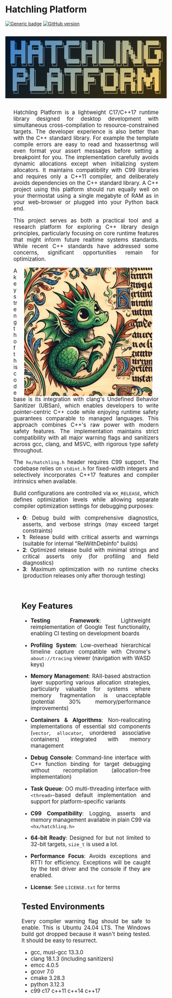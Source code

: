 # Hatchling Platform

[![Generic badge](https://img.shields.io/badge/hatchling-platform-blue.svg)](https://github.com/whatchamacallem/hatchlingplatform)
[![GitHub version](https://badge.fury.io/gh/whatchamacallem%2Fhatchlingplatform.svg)](http://badge.fury.io/gh/whatchamacallem%2Fhatchlingplatform)

<br/><img src="hatchling_logo.png" alt="logo" style="display: block; margin: auto;"><br/>

<div style="width: 90%; margin: 0 auto; text-align: justify; font-size: 120%;">

Hatchling Platform is a lightweight C17/C++17 runtime library designed for desktop development with simultaneous cross-compilation to resource-constrained targets. The developer experience is also better than with the C++ standard library. For example the template compile errors are easy to read and hxassertmsg will even format your assert messages before setting a breakpoint for you. The implementation carefully avoids dynamic allocations except when initializing system allocators. It maintains compatibility with C99 libraries and requires only a C++11 compiler, and deliberately avoids dependencies on the C++ standard library. A C++ project using this platform should run equally well on your thermostat using a single megabyte of RAM as in your web-browser or plugged into your Python back end.

This project serves as both a practical tool and a research platform for exploring C++ library design principles, particularly focusing on core runtime features that might inform future realtime systems standards. While recent C++ standards have addressed some concerns, significant opportunities remain for optimization.

<img src="hatchling_banner.jpg" alt="banner" width="400" height="400"
style="float: right; padding-right: 20px; padding-left: 20px;">

A key strength of this codebase is its integration with clang's Undefined Behavior Sanitizer (UBSan), which enables developers to write pointer-centric C++ code while enjoying runtime safety guarantees comparable to managed languages. This approach combines C++'s raw power with modern safety features. The implementation maintains strict compatibility with all major warning flags and sanitizers across gcc, clang, and MSVC, with rigorous type safety throughout.

The `hx/hatchling.h` header requires C99 support. The codebase relies on `stdint.h` for fixed-width integers and selectively incorporates C++17 features and compiler intrinsics when available.

Build configurations are controlled via `HX_RELEASE`, which defines optimization levels while allowing separate compiler optimization settings for debugging purposes:

- **0**: Debug build with comprehensive diagnostics, asserts, and verbose strings (may exceed target constraints)
- **1**: Release build with critical asserts and warnings (suitable for internal "RelWithDebInfo" builds)
- **2**: Optimized release build with minimal strings and critical asserts only (for profiling and field diagnostics)
- **3**: Maximum optimization with no runtime checks (production releases only after thorough testing)

</div><br/>
<div style="width: 80%; margin: 0 auto; text-align: justify; font-size: 120%;">

## Key Features

- **Testing Framework**: Lightweight reimplementation of Google Test functionality, enabling CI testing on development boards

- **Profiling System**: Low-overhead hierarchical timeline capture compatible with Chrome's `about://tracing` viewer (navigation with WASD keys)

- **Memory Management**: RAII-based abstraction layer supporting various allocation strategies, particularly valuable for systems where memory fragmentation is unacceptable (potential 30% memory/performance improvements)

- **Containers & Algorithms**: Non-reallocating implementations of essential std components (`vector`, `allocator`, unordered associative containers) integrated with memory management

- **Debug Console**: Command-line interface with C++ function binding for target debugging without recompilation (allocation-free implementation)

- **Task Queue**: OO multi-threading interface with `<thread>`-based default implementation and support for platform-specific variants

- **C99 Compatibility**: Logging, asserts and memory management available in plain C99 via `<hx/hatchling.h>`

- **64-bit Ready**: Designed for but not limited to 32-bit targets, `size_t` is used a lot.

- **Performance Focus**: Avoids exceptions and RTTI for efficiency. Exceptions will be caught by the test driver and the console if they are enabled.

- **License**: See `LICENSE.txt` for terms

## Tested Environments

Every compiler warning flag should be safe to enable. This is Ubuntu 24.04 LTS. The Windows
build got dropped because it wasn't being tested. It should be easy to resurrect.

- gcc, musl-gcc 13.3.0
- clang 18.1.3 (including sanitizers)
- emcc 4.0.5
- gcovr 7.0
- cmake 3.28.3
- python 3.12.3
- c99 c17 c++11 c++14 c++17

</div>
